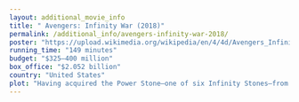 ```yaml
---
layout: additional_movie_info
title: " Avengers: Infinity War (2018)"
permalink: /additional_info/avengers-infinity-war-2018/
poster: "https://upload.wikimedia.org/wikipedia/en/4/4d/Avengers_Infinity_War_poster.jpg"
running_time: "149 minutes"
budget: "$325–400 million"
box_office: "$2.052 billion"
country: "United States"
plot: "Having acquired the Power Stone—one of six Infinity Stones—from the planet Xandar, Thanos and his lieutenants—Ebony Maw, Cull Obsidian, Proxima Midnight, and Corvus Glaive—intercept the spaceship carrying the survivors of Asgard's destruction.[a] After subduing Thor, Thanos extracts the Space Stone from the Tesseract, overpowers the Hulk, and kills Loki and Heimdall. A dying Heimdall sends Hulk to Earth using the Bifröst. Thanos and his lieutenants leave, destroying the ship.\n\nHulk crash-lands in the Sanctum Sanctorum in New York City, reverting to the form of Bruce Banner. He warns Stephen Strange and Wong about Thanos's plan to destroy half of all life in the universe, and they recruit Tony Stark. Maw and Obsidian arrive to retrieve the Time Stone from Strange, drawing Peter Parker's attention. Maw, unable to take the Time Stone due to Strange's enchantment, captures him. Stark and Parker sneak aboard Maw's spaceship while Wong stays behind to guard the Sanctum.\n\nThe Guardians of the Galaxy respond to the Asgardian ship's distress call and rescue Thor. Thor surmises that Thanos is after the Reality Stone, which Taneleer Tivan possesses on Knowhere. He travels with Rocket and Groot to Nidavellir to enlist the dwarf king Eitri's aid in creating the battle-axe Stormbreaker. Peter Quill, Gamora, Drax, and Mantis travel to Knowhere, finding Thanos already has the Reality Stone. Thanos kidnaps Gamora, who discloses the Soul Stone's location to save Nebula from torture. On Vormir, the Stone's keeper, Red Skull, tells Thanos that he can only acquire it by sacrificing someone he loves. Thanos sacrifices Gamora, earning the Stone.\n\nMidnight and Glaive ambush Wanda Maximoff and Vision in Edinburgh to retrieve the Mind Stone in Vision's forehead. Steve Rogers, Natasha Romanoff, and Sam Wilson rescue them and they take shelter with James Rhodes and Banner at the Avengers Compound. Vision asks Wanda to destroy him and the Mind Stone to keep it from Thanos, but Wanda refuses. The group travels to Wakanda, which Rogers believes has the resources to remove the Stone without killing Vision.\n\nNebula escapes captivity and asks the remaining Guardians to meet her on Thanos's destroyed homeworld, Titan. Stark and Parker kill Maw and rescue Strange. The trio crash-lands on Titan, where they meet Quill, Drax, and Mantis. Using the Time Stone, Strange views millions of possible futures, seeing only one in which the Avengers win. The group formulates a plan to subdue Thanos and remove the Infinity Gauntlet, with which he safely houses and wields the Stones. Thanos appears, justifying his plans as necessary to guarantee the survival of an overpopulated universe. Nebula arrives soon after and helps the others subdue Thanos, but deduces that Thanos has killed Gamora. Enraged, Quill attacks Thanos, allowing him to break the group's hold and overpower them. Thanos grievously wounds Stark, but Strange offers the Time Stone in exchange for sparing Stark's life.\n\nIn Wakanda, Rogers reunites with Bucky Barnes before Thanos' army invades. The Avengers, along with T'Challa and the Wakandan forces, mount a defense while Shuri works to extract the Mind Stone from Vision. Unable to summon the Hulk, Banner fights in Stark's Hulkbuster armor. Thor, Rocket, and Groot arrive to reinforce the Avengers. Together they kill Midnight, Obsidian, and Glaive, and rout Thanos's army. Shuri cannot complete the extraction before Thanos arrives on the field; the Avengers and their allies fail to stop him from reaching Vision. Vision convinces a reluctant Wanda to destroy him and the Mind Stone, but Thanos uses the Time Stone to reverse her actions, rip the stone from Vision's forehead, and complete the Gauntlet. Thor severely wounds Thanos with Stormbreaker, but Thanos activates the completed Gauntlet by snapping his fingers before teleporting away.\n\nHalf of all life across the universe disintegrates, including Barnes, T'Challa, Groot, Wanda, Wilson, Mantis, Drax, Quill, Strange, Parker, Maria Hill, and Nick Fury, the last of whom sends an emergency signal on a modified pager before disintegrating.[b] Stark and Nebula remain stranded on Titan while Banner, M'Baku, Okoye, Rhodes, Rocket, Rogers, Romanoff, and Thor are left on the Wakandan battlefield. Meanwhile, Thanos watches a sunrise on a remote planet."
---
```

